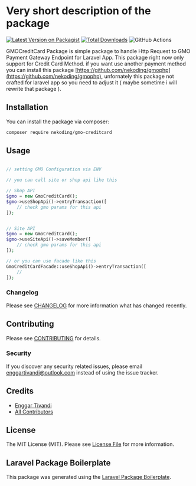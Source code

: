 # Very short description of the package

[![Latest Version on Packagist](https://img.shields.io/packagist/v/nekoding/gmo-creditcard.svg?style=flat-square)](https://packagist.org/packages/nekoding/gmo-creditcard)
[![Total Downloads](https://img.shields.io/packagist/dt/nekoding/gmo-creditcard.svg?style=flat-square)](https://packagist.org/packages/nekoding/gmo-creditcard)
![GitHub Actions](https://github.com/nekoding/gmo-creditcard/actions/workflows/main.yml/badge.svg)

GMOCreditCard Package is simple package to handle Http Request to GMO Payment Gateway Endpoint for Laravel App. This package right now only support for Credit Card Method. if you want use another payment method you can install this package [https://github.com/nekoding/gmophp](https://github.com/nekoding/gmophp), unfornately this package not crafted for laravel app so you need to adjust it ( maybe sometime i will rewrite that package ).

## Installation

You can install the package via composer:

```bash
composer require nekoding/gmo-creditcard
```

## Usage

```php

// setting GMO Configuration via ENV

// you can call site or shop api like this

// Shop API
$gmo = new GmoCreditCard();
$gmo->useShopApi()->entryTransaction([
    // check gmo params for this api
]);


// Site API
$gmo = new GmoCreditCard();
$gmo->useSiteApi()->saveMember([
    // check gmo params for this api
]);

// or you can use facade like this
GmoCreditCardFacade::useShopApi()->entryTransaction([
    //
]);

```

### Changelog

Please see [CHANGELOG](CHANGELOG.md) for more information what has changed recently.

## Contributing

Please see [CONTRIBUTING](CONTRIBUTING.md) for details.

### Security

If you discover any security related issues, please email enggartivandi@outlook.com instead of using the issue tracker.

## Credits

-   [Enggar Tivandi](https://github.com/nekoding)
-   [All Contributors](../../contributors)

## License

The MIT License (MIT). Please see [License File](LICENSE.md) for more information.

## Laravel Package Boilerplate

This package was generated using the [Laravel Package Boilerplate](https://laravelpackageboilerplate.com).
